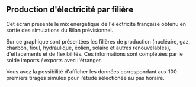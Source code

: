 ## Production d'électricité par filière

Cet écran présente le mix énergétique de l'électricité française obtenu en sortie des simulations du Bilan prévisionnel. 

Sur ce graphique sont présentées les filières de production (nucléaire, gaz, charbon, fioul, hydraulique, éolien, solaire et autres renouvelables), d'effacements et de flexibilités. Ces informations sont complétées par le solde imports / exports avec l'étranger. 

Vous avez la possibilité d'afficher les données correspondant aux 100 premiers tirages simulés pour l'étude sélectionée au pas horaire. 

